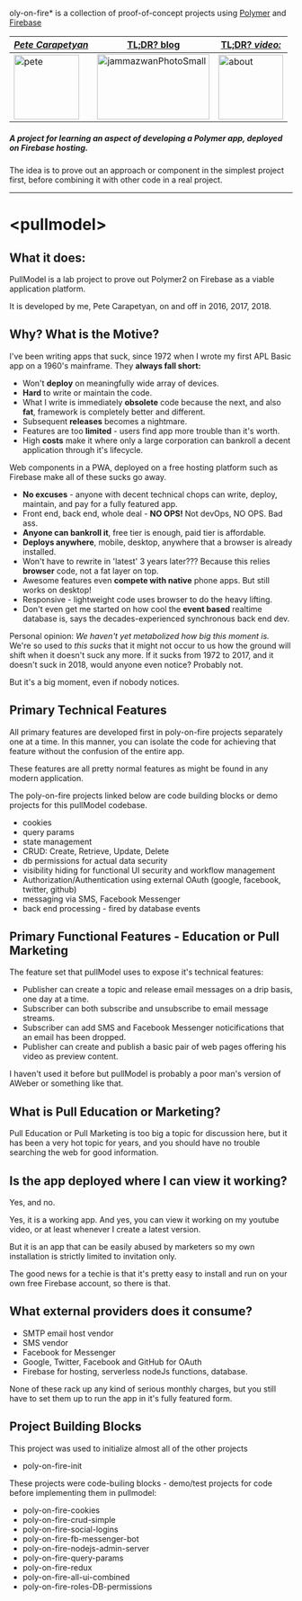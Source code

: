 oly-on-fire* is a collection of proof-of-concept projects using [Polymer](https://www.polymer-project.org/) and [Firebase](https://firebase.google.com/)

|[**_Pete Carapetyan_**](http://appwriter.com)|  [TL;DR? blog](https://betterologist.net/2018/04/poly-on-fire-polymer-on-firebase/) |[TL;DR? _video:_](https://youtu.be/P9DwkqqUxNs)|
| --- | --- | --- |
|<a href="http://appwriter.com"><img class="style-svg" src="https://betterologist.net/wp-content/uploads/2016/05/pete-300x297.jpg" alt="pete" width="116" height="115" /></a>|<a href="https://betterologist.net/2018/04/poly-on-fire-polymer-on-firebase/" ><img class="style-svg" src="http://docs.datafundamentals.com/txt.png" alt="jammazwanPhotoSmall" width="200" height="116" /></a>|<a href="https://youtu.be/P9DwkqqUxNs"><img class="style-svg" src="https://betterologist.net/wp-content/uploads/2016/05/jamzVid1.png" alt="about" width="115" height="115" /></a>|


##### A project for learning an aspect of developing a Polymer app, deployed on Firebase hosting.

The idea is to prove out an approach or component in the simplest project first, before combining it with other code in a real project.

----

# \<pullmodel\>

## What it does:

PullModel is a lab project to prove out Polymer2 on Firebase as a viable application platform.

It is developed by me, Pete Carapetyan, on and off in 2016, 2017, 2018.

## Why? What is the Motive?

I've been writing apps that suck, since 1972 when I wrote my first APL Basic app on a 1960's mainframe.
They **always fall short:**


* Won't **deploy** on meaningfully wide array of devices.
* **Hard** to write or maintain the code.
* What I write is immediately **obsolete** code because the next, and also **fat**, framework is completely better and different.
* Subsequent **releases** becomes a nightmare.
* Features are too **limited** - users find app more trouble than it's worth.
* High **costs** make it where only a large corporation can bankroll a decent application through it's lifecycle.

Web components in a PWA, deployed on a free hosting platform such as Firebase make all of these sucks go away.

* **No excuses** - anyone with decent technical chops can write, deploy, maintain, and pay for a fully featured app.
* Front end, back end, whole deal - **NO OPS!** Not devOps, NO OPS. Bad ass.
* **Anyone can bankroll it**, free tier is enough, paid tier is affordable.
* **Deploys anywhere**, mobile, desktop, anywhere that a browser is already installed.
* Won't have to rewrite in 'latest' 3 years later??? Because this relies **browser** code, not a fat layer on top.
* Awesome features even **compete with native** phone apps. But still works on desktop!
* Responsive - lightweight code uses browser to do the heavy lifting.
* Don't even get me started on how cool the **event based** realtime database is, says the decades-experienced synchronous back end dev.

Personal opinion: _We haven't yet metabolized how big this moment is._ We're so used to _this sucks_ that it might not
occur to us how the ground will shift when it doesn't suck any more.  If it sucks from 1972 to 2017, and it doesn't suck
in 2018, would anyone even notice? Probably not.

But it's a big moment, even if nobody notices.

## Primary Technical Features

All primary features are developed first in poly-on-fire projects separately one at a time. In this manner, you can
isolate the code for achieving that feature without the confusion of the entire app.

These features are all pretty normal features as might be found in any modern application.

The poly-on-fire projects linked below are code building blocks or demo projects for this pullModel codebase.

* cookies
* query params
* state management
* CRUD: Create, Retrieve, Update, Delete
* db permissions for actual data security
* visibility hiding for functional UI security and workflow management
* Authorization/Authentication using external OAuth (google, facebook, twitter, github)
* messaging via SMS, Facebook Messenger
* back end processing - fired by database events

## Primary Functional Features - Education or Pull Marketing

The feature set that pullModel uses to expose it's technical features:

* Publisher can create a topic and release email messages on a drip basis, one day at a time.
* Subscriber can both subscribe and unsubscribe to email message streams.
* Subscriber can add SMS and Facebook Messenger noticifications that an email has been dropped.
* Publisher can create and publish a basic pair of web pages offering his video as preview content.

I haven't used it before but pullModel is probably a poor man's version of AWeber or something like that.

## What is Pull Education or Marketing?

Pull Education or Pull Marketing is too big a topic for discussion here, but it has been a very hot topic for years, and you
should have no trouble searching the web for good information.

## Is the app deployed where I can view it working?

Yes, and no.

Yes, it is a working app. And yes, you can view it working on my youtube video, or at least whenever I create a latest
version.

But it is an app that can be easily abused by marketers so my own installation is strictly limited to
invitation only.

The good news for a techie is that it's pretty easy to install and run on your own free Firebase account, so there is that.

## What external providers does it consume?

* SMTP email host vendor
* SMS vendor
* Facebook for Messenger
* Google, Twitter, Facebook and GitHub for OAuth
* Firebase for hosting, serverless nodeJs functions, database.

None of these rack up any kind of serious monthly charges, but you still have to set them up to run the app in
it's fully featured form.

## Project Building Blocks ##

This project was used to initialize almost all of the other projects

* poly-on-fire-init

These projects were code-builing blocks - demo/test projects for code before implementing them in pullmodel:

* poly-on-fire-cookies
* poly-on-fire-crud-simple		
* poly-on-fire-social-logins
* poly-on-fire-fb-messenger-bot		
* poly-on-fire-nodejs-admin-server
* poly-on-fire-query-params		
* poly-on-fire-redux
* poly-on-fire-all-ui-combined		
* poly-on-fire-roles-DB-permissions
